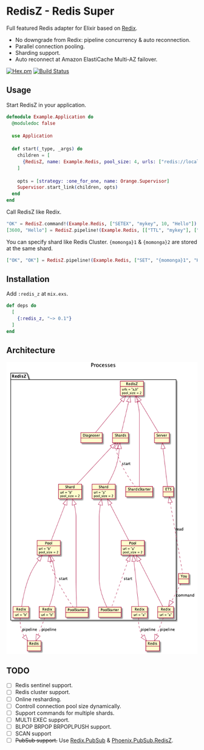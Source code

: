 RedisZ - Redis Super
==
Full featured Redis adapter for Elixir based on [Redix][Redix].

* No downgrade from Redix: pipeline concurrency & auto reconnection.
* Parallel connection pooling.
* Sharding support.
* Auto reconnect at Amazon ElastiCache Multi-AZ failover.

[![Hex.pm](https://img.shields.io/hexpm/v/redis_z.svg)](https://hex.pm/packages/redis_z)
[![Build Status](https://travis-ci.org/ne-sachirou/redis_z.svg?branch=master)](https://travis-ci.org/ne-sachirou/redis_z)

Usage
--
Start RedisZ in your application.

```elixir
defmodule Example.Application do
  @moduledoc false

  use Application

  def start(_type, _args) do
    children = [
      {RedisZ, name: Example.Redis, pool_size: 4, urls: ["redis://localhost/0", "redis://localhost/1"]},
    ]

    opts = [strategy: :one_for_one, name: Orange.Supervisor]
    Supervisor.start_link(children, opts)
  end
end
```

Call RedisZ like Redix.

```elixir
"OK" = RedisZ.command!(Example.Redis, ["SETEX", "mykey", 10, "Hello"])
[3600, "Hello"] = RedisZ.pipeline!(Example.Redis, [["TTL", "mykey"], ["GET", "mykey"]])
```

You can specify shard like Redis Cluster. `{momonga}1` & `{momonga}2` are stored at the same shard.

```elixir
["OK", "OK"] = RedisZ.pipeline!(Example.Redis, ["SET", "{momonga}1", "Hello"], ["SET", "{momonga}2", "Hello"])
```

Installation
--
Add `:redis_z` at `mix.exs`.

```elixir
def deps do
  [
    {:redis_z, "~> 0.1"}
  ]
end
```

Architecture
--
![processes](https://github.com/ne-sachirou/redis_z/raw/master/processes.png)

TODO
--
* [ ] Redis sentinel support.
* [ ] Redis cluster support.
* [ ] Online resharding.
* [ ] Controll connection pool size dynamically.
* [ ] Support commands for multiple shards.
* [ ] MULTI EXEC support.
* [ ] BLPOP BRPOP BRPOPLPUSH support.
* [ ] SCAN support
* [ ] ~~PubSub support.~~ Use [Redix.PubSub][Redix.PubSub] & [Phoenix.PubSub.RedisZ][Phoenix.PubSub.RedisZ].

[Redix]: https://hex.pm/packages/redix
[Redix.PubSub]: https://hex.pm/packages/redix_pubsub
[Phoenix.PubSub.RedisZ]: https://hex.pm/packages/phoenix_pubsub_redis_z
